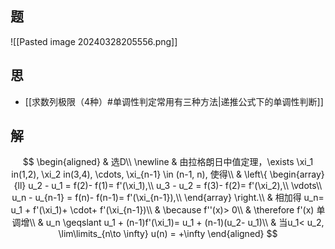 ## 题

![[Pasted image 20240328205556.png]]

## 思

- [[求数列极限（4种）#单调性判定常用有三种方法|递推公式下的单调性判断]]


## 解

$$
\begin{aligned}
	& 选D\\
	\newline
	& 由拉格朗日中值定理，\exists \xi_1 in(1,2), \xi_2 in(3,4), \cdots, \xi_{n-1} \in (n-1, n), 使得\\
	& \left\{
	\begin{array}{ll}
	u_2 - u_1 = f(2)- f(1)= f'(\xi_1),\\
	u_3 - u_2 = f(3)- f(2)= f'(\xi_2),\\
	\vdots\\
	u_n - u_{n-1} = f(n)- f(n-1)= f'(\xi_{n-1}),\\
	\end{array}
	\right.\\
	& 相加得 u_n= u_1 + f'(\xi_1)+ \cdot+ f'(\xi_{n-1})\\
	& \because f''(x)> 0\\
	& \therefore f'(x) 单调增\\
	& u_n \geqslant u_1 + (n-1)f'(\xi_1)= u_1 + (n-1)(u_2- u_1)\\
	& 当u_1< u_2, \lim\limits_{n\to \infty} u(n) = +\infty
\end{aligned}
$$
